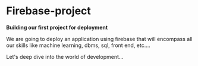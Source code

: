# Firebase-project
**Building our first project for deployment**

We are going to deploy an application using firebase that will encompass all our skills like machine learning, dbms, sql, front end, etc....

Let's deep dive into the world of development...
